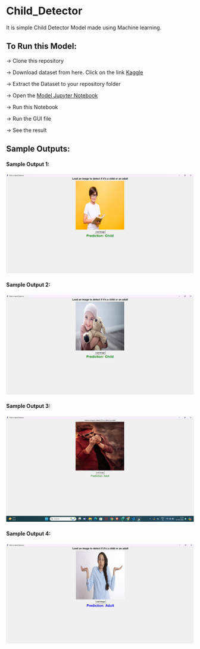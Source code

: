 # Child_Detector
It is simple Child Detector Model made using Machine learning.

## To Run this Model:
-> Clone this repository

-> Download dataset from here. Click on the link [Kaggle](https://www.kaggle.com/datasets/die9origephit/children-vs-adults-images)

-> Extract the Dataset to your repository folder

-> Open the [Model Jupyter Notebook](https://github.com/Jabhinay24/Child_Detector/blob/main/Notebook(Version%202-Better%20Accuracy).ipynb)

-> Run this Notebook

-> Run the GUI file

-> See the result

## Sample Outputs:
#### Sample Output 1:
![Sample Testcase 1](https://github.com/Jabhinay24/Child_Detector/blob/main/Output%201-Child.png)
#### Sample Output 2:
![Sample Testcase 2](https://github.com/Jabhinay24/Child_Detector/blob/main/Output%202-%20Child.png)
#### Sample Output 3:
![Sample Testcase 3](https://github.com/Jabhinay24/Child_Detector/blob/main/Output%203-%20Adult.png)
#### Sample Output 4:
![Sample Testcase 4](https://github.com/Jabhinay24/Child_Detector/blob/main/Output%204%20-%20Adult.png)

